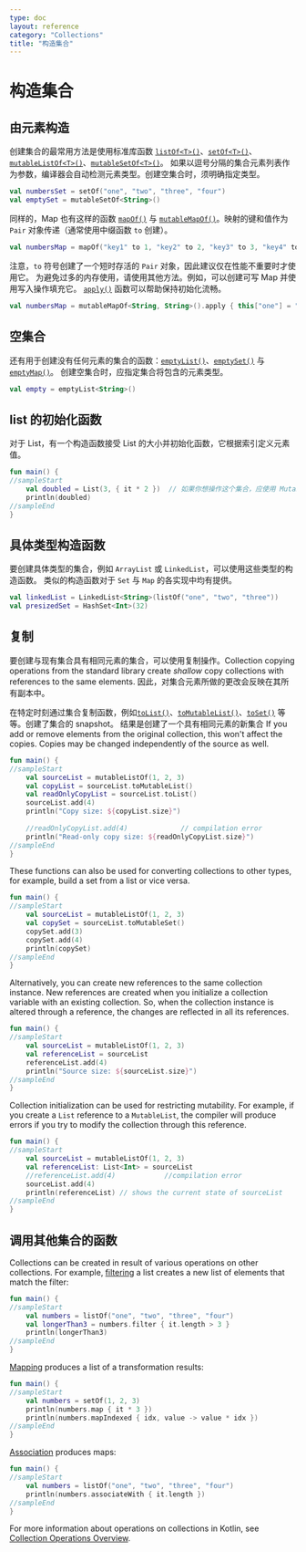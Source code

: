 ```yaml
---
type: doc
layout: reference
category: "Collections"
title: "构造集合"
---
```


# 构造集合

## 由元素构造

创建集合的最常用方法是使用标准库函数 [`listOf<T>()`](https://kotlinlang.org/api/latest/jvm/stdlib/kotlin.collections/list-of.html)、[`setOf<T>()`](https://kotlinlang.org/api/latest/jvm/stdlib/kotlin.collections/set-of.html)、[`mutableListOf<T>()`](https://kotlinlang.org/api/latest/jvm/stdlib/kotlin.collections/mutable-list-of.html)、[`mutableSetOf<T>()`](https://kotlinlang.org/api/latest/jvm/stdlib/kotlin.collections/mutable-set-of.html)。
如果以逗号分隔的集合元素列表作为参数，编译器会自动检测元素类型。创建空集合时，须明确指定类型。

<div class="sample" markdown="1" theme="idea" data-highlight-only>

```kotlin
val numbersSet = setOf("one", "two", "three", "four")
val emptySet = mutableSetOf<String>()
```
</div>

同样的，Map 也有这样的函数 [`mapOf()`](https://kotlinlang.org/api/latest/jvm/stdlib/kotlin.collections/map-of.html) 与 [`mutableMapOf()`](https://kotlinlang.org/api/latest/jvm/stdlib/kotlin.collections/mutable-map-of.html)。映射的键和值作为 `Pair` 对象传递（通常使用中缀函数 `to` 创建）。

<div class="sample" markdown="1" theme="idea" data-highlight-only>

```kotlin
val numbersMap = mapOf("key1" to 1, "key2" to 2, "key3" to 3, "key4" to 1)
```
</div>

注意，`to` 符号创建了一个短时存活的 `Pair` 对象，因此建议仅在性能不重要时才使用它。
为避免过多的内存使用，请使用其他方法。例如，可以创建可写 Map 并使用写入操作填充它。
[`apply()`](scope-functions.html#apply) 函数可以帮助保持初始化流畅。

<div class="sample" markdown="1" theme="idea" data-highlight-only>

```kotlin
val numbersMap = mutableMapOf<String, String>().apply { this["one"] = "1"; this["two"] = "2" }
```
</div>

## 空集合

还有用于创建没有任何元素的集合的函数：[`emptyList()`](https://kotlinlang.org/api/latest/jvm/stdlib/kotlin.collections/empty-list.html)、[`emptySet()`](https://kotlinlang.org/api/latest/jvm/stdlib/kotlin.collections/empty-set.html) 与 [`emptyMap()`](https://kotlinlang.org/api/latest/jvm/stdlib/kotlin.collections/empty-map.html)。
创建空集合时，应指定集合将包含的元素类型。

<div class="sample" markdown="1" theme="idea" data-highlight-only>

```kotlin
val empty = emptyList<String>()
```
</div>

## list 的初始化函数

对于 List，有一个构造函数接受 List 的大小并初始化函数，它根据索引定义元素值。

<div class="sample" markdown="1" theme="idea" data-min-compiler-version="1.3">

```kotlin
fun main() {
//sampleStart
    val doubled = List(3, { it * 2 })  // 如果你想操作这个集合，应使用 MutableList
    println(doubled)
//sampleEnd
}
```
</div>

## 具体类型构造函数

要创建具体类型的集合，例如 `ArrayList` 或 `LinkedList`，可以使用这些类型的构造函数。
类似的构造函数对于 `Set` 与 `Map` 的各实现中均有提供。

<div class="sample" markdown="1" theme="idea" data-highlight-only>

```kotlin
val linkedList = LinkedList<String>(listOf("one", "two", "three"))
val presizedSet = HashSet<Int>(32)
```
</div>

## 复制

要创建与现有集合具有相同元素的集合，可以使用复制操作。Collection copying operations from the standard library create _shallow_ copy collections with references to the same elements.
因此，对集合元素所做的更改会反映在其所有副本中。

在特定时刻通过集合复制函数，例如[`toList()`](https://kotlinlang.org/api/latest/jvm/stdlib/kotlin.collections/to-list.html)、[`toMutableList()`](https://kotlinlang.org/api/latest/jvm/stdlib/kotlin.collections/to-mutable-list.html)、[`toSet()`](https://kotlinlang.org/api/latest/jvm/stdlib/kotlin.collections/to-set.html) 等等。创建了集合的 snapshot。
结果是创建了一个具有相同元素的新集合
If you add or remove elements from the original collection, this won't affect the copies. Copies may be changed independently of the source as well.

<div class="sample" markdown="1" theme="idea" data-min-compiler-version="1.3">

```kotlin
fun main() {
//sampleStart
    val sourceList = mutableListOf(1, 2, 3)
    val copyList = sourceList.toMutableList()
    val readOnlyCopyList = sourceList.toList()
    sourceList.add(4)
    println("Copy size: ${copyList.size}")   
    
    //readOnlyCopyList.add(4)             // compilation error
    println("Read-only copy size: ${readOnlyCopyList.size}")
//sampleEnd
}
```
</div>

These functions can also be used for converting collections to other types, for example, build a set from a list or vice versa.

<div class="sample" markdown="1" theme="idea" data-min-compiler-version="1.3">

```kotlin
fun main() {
//sampleStart
    val sourceList = mutableListOf(1, 2, 3)    
    val copySet = sourceList.toMutableSet()
    copySet.add(3)
    copySet.add(4)    
    println(copySet)
//sampleEnd
}
```
</div>

Alternatively, you can create new references to the same collection instance. New references are created when you initialize a collection variable with an existing collection.
So, when the collection instance is altered through a reference, the changes are reflected in all its references.

<div class="sample" markdown="1" theme="idea" data-min-compiler-version="1.3">

```kotlin
fun main() {
//sampleStart
    val sourceList = mutableListOf(1, 2, 3)
    val referenceList = sourceList
    referenceList.add(4)
    println("Source size: ${sourceList.size}")
//sampleEnd
}
```
</div>

Collection initialization can be used for restricting mutability. For example, if you create a `List` reference to a `MutableList`, the compiler will produce errors if you try to modify the collection through this reference.

<div class="sample" markdown="1" theme="idea" data-min-compiler-version="1.3">

```kotlin
fun main() {
//sampleStart 
    val sourceList = mutableListOf(1, 2, 3)
    val referenceList: List<Int> = sourceList
    //referenceList.add(4)            //compilation error
    sourceList.add(4)
    println(referenceList) // shows the current state of sourceList
//sampleEnd
}
```
</div>

## 调用其他集合的函数

Collections can be created in result of various operations on other collections. For example, [filtering](collection-filtering.html) a list creates a new list of elements that match the filter:

<div class="sample" markdown="1" theme="idea" data-min-compiler-version="1.3">

```kotlin
fun main() {
//sampleStart 
    val numbers = listOf("one", "two", "three", "four")  
    val longerThan3 = numbers.filter { it.length > 3 }
    println(longerThan3)
//sampleEnd
}
```
</div>

[Mapping](collection-transformations.html#映射) produces a list of a transformation results:

<div class="sample" markdown="1" theme="idea" data-min-compiler-version="1.3">

```kotlin
fun main() {
//sampleStart 
    val numbers = setOf(1, 2, 3)
    println(numbers.map { it * 3 })
    println(numbers.mapIndexed { idx, value -> value * idx })
//sampleEnd
}
```
</div>

[Association](collection-transformations.html#关联) produces maps:

<div class="sample" markdown="1" theme="idea" data-min-compiler-version="1.3">

```kotlin
fun main() {
//sampleStart
    val numbers = listOf("one", "two", "three", "four")
    println(numbers.associateWith { it.length })
//sampleEnd
}
```
</div>

For more information about operations on collections in Kotlin, see [Collection Operations Overview](collection-operations.html).
